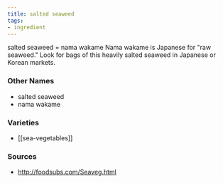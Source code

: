 ```yaml
---
title: salted seaweed
tags:
- ingredient
---
```

salted seaweed = nama wakame Nama wakame is Japanese for "raw seaweed." Look for bags of this heavily salted seaweed in Japanese or Korean markets.

### Other Names

* salted seaweed
* nama wakame

### Varieties

* [[sea-vegetables]]

### Sources
* http://foodsubs.com/Seaveg.html
